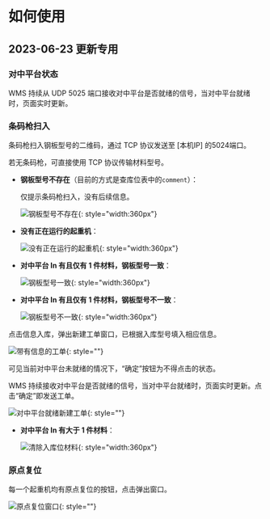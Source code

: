 # 如何使用

## 2023-06-23 更新专用

### 对中平台状态

WMS 持续从 UDP 5025 端口接收对中平台是否就绪的信号，当对中平台就绪时，页面实时更新。

### 条码枪扫入

条码枪扫入钢板型号的二维码，通过 TCP 协议发送至 [本机IP] 的5024端口。

若无条码枪，可直接使用 TCP 协议传输材料型号。

- **钢板型号不存在**（目前的方式是查库位表中的`comment`）：

    仅提示条码枪扫入，没有后续信息。

    ![钢板型号不存在](./images/hands-on/scanner_no_model.png){: style="width:360px"}

- **没有正在运行的起重机**：

    ![没有正在运行的起重机](./images/hands-on/scanner_no_crane.png){: style="width:360px"}

- **对中平台 In 有且仅有 1 件材料，钢板型号一致**：

    ![钢板型号一致](./images/hands-on/scanner_already_exists.png){: style="width:360px"}

- **对中平台 In 有且仅有 1 件材料，钢板型号不一致**：

    ![钢板型号不一致](./images/hands-on/scanner_remove.png){: style="width:360px"}

点击信息入库，弹出新建工单窗口，已根据入库型号填入相应信息。

![带有信息的工单](./images/hands-on/new_task_with_params.png){: style=""}

可见当前对中平台未就绪的情况下，“确定”按钮为不得点击的状态。

WMS 持续接收对中平台是否就绪的信号，当对中平台就绪时，页面实时更新。点击“确定”即发送工单。

![对中平台就绪新建工单](./images/hands-on/in_ready.png){: style=""}

- **对中平台 In 有大于 1 件材料**：

    ![清除入库位材料](./images/hands-on/clear_materials.png){: style="width:360px"}

### 原点复位

每一个起重机均有原点复位的按钮，点击弹出窗口。

![原点复位窗口](./images/hands-on/reset.png){: style=""}
